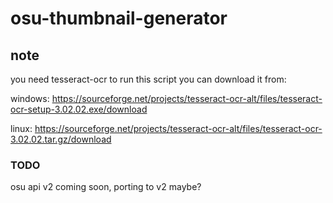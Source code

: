 # osu-thumbnail-generator

## note
you need tesseract-ocr to run this script you can download it from:

windows: https://sourceforge.net/projects/tesseract-ocr-alt/files/tesseract-ocr-setup-3.02.02.exe/download

linux: https://sourceforge.net/projects/tesseract-ocr-alt/files/tesseract-ocr-3.02.02.tar.gz/download



### TODO

osu api v2 coming soon, porting to v2 maybe?